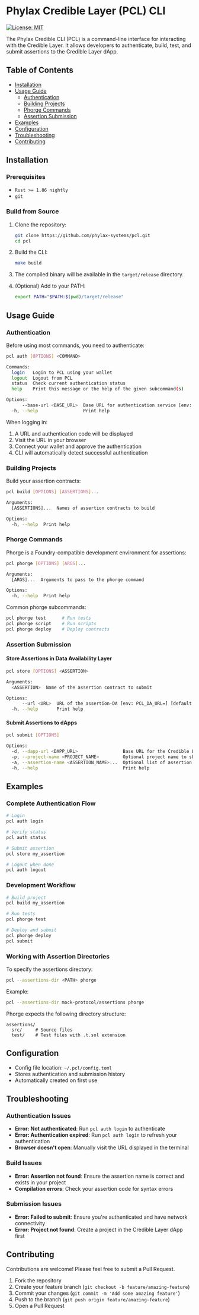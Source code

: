 # Phylax Credible Layer (PCL) CLI

[![License: MIT](https://img.shields.io/badge/License-MIT-yellow.svg)](https://opensource.org/licenses/MIT)

The Phylax Credible CLI (PCL) is a command-line interface for interacting with the Credible Layer. It allows developers to authenticate, build, test, and submit assertions to the Credible Layer dApp.

## Table of Contents

- [Installation](#installation)
- [Usage Guide](#usage-guide)
  - [Authentication](#authentication)
  - [Building Projects](#building-projects)
  - [Phorge Commands](#phorge-commands)
  - [Assertion Submission](#assertion-submission)
- [Examples](#examples)
- [Configuration](#configuration)
- [Troubleshooting](#troubleshooting)
- [Contributing](#contributing)

## Installation

### Prerequisites

- `Rust >= 1.86 nightly`
- `git`

### Build from Source

1. Clone the repository:

   ```bash
   git clone https://github.com/phylax-systems/pcl.git
   cd pcl
   ```

2. Build the CLI:

   ```bash
   make build
   ```

3. The compiled binary will be available in the `target/release` directory.

4. (Optional) Add to your PATH:

   ```bash
   export PATH="$PATH:$(pwd)/target/release"
   ```

## Usage Guide

### Authentication

Before using most commands, you need to authenticate:

```bash
pcl auth [OPTIONS] <COMMAND>

Commands:
  login   Login to PCL using your wallet
  logout  Logout from PCL
  status  Check current authentication status
  help    Print this message or the help of the given subcommand(s)

Options:
      --base-url <BASE_URL>  Base URL for authentication service [env: AUTH_BASE_URL=] [default: https://credible-layer-dapp.pages.dev]
  -h, --help                 Print help
```

When logging in:

1. A URL and authentication code will be displayed
2. Visit the URL in your browser
3. Connect your wallet and approve the authentication
4. CLI will automatically detect successful authentication

### Building Projects

Build your assertion contracts:

```bash
pcl build [OPTIONS] [ASSERTIONS]...

Arguments:
  [ASSERTIONS]...  Names of assertion contracts to build

Options:
  -h, --help  Print help
```

### Phorge Commands

Phorge is a Foundry-compatible development environment for assertions:

```bash
pcl phorge [OPTIONS] [ARGS]...

Arguments:
  [ARGS]...  Arguments to pass to the phorge command

Options:
  -h, --help  Print help
```

Common phorge subcommands:

```bash
pcl phorge test      # Run tests
pcl phorge script    # Run scripts
pcl phorge deploy    # Deploy contracts
```

### Assertion Submission

#### Store Assertions in Data Availability Layer

```bash
pcl store [OPTIONS] <ASSERTION>

Arguments:
  <ASSERTION>  Name of the assertion contract to submit

Options:
      --url <URL>  URL of the assertion-DA [env: PCL_DA_URL=] [default: http://localhost:3000]
  -h, --help       Print help
```

#### Submit Assertions to dApps

```bash
pcl submit [OPTIONS]

Options:
  -d, --dapp-url <DAPP_URL>                 Base URL for the Credible Layer dApp API [default: https://credible-layer-dapp.pages.dev/api/v1]
  -p, --project-name <PROJECT_NAME>         Optional project name to skip interactive selection
  -a, --assertion-name <ASSERTION_NAME>...  Optional list of assertion names to skip interactive selection
  -h, --help                                Print help
```

## Examples

### Complete Authentication Flow

```bash
# Login
pcl auth login

# Verify status
pcl auth status

# Submit assertion
pcl store my_assertion

# Logout when done
pcl auth logout
```

### Development Workflow

```bash
# Build project
pcl build my_assertion

# Run tests
pcl phorge test

# Deploy and submit
pcl phorge deploy
pcl submit
```

### Working with Assertion Directories

To specify the assertions directory:

```bash
pcl --assertions-dir <PATH> phorge
```

Example:

```bash
pcl --assertions-dir mock-protocol/assertions phorge
```

Phorge expects the following directory structure:

```text
assertions/
  src/     # Source files
  test/    # Test files with .t.sol extension
```

## Configuration

- Config file location: `~/.pcl/config.toml`
- Stores authentication and submission history
- Automatically created on first use

## Troubleshooting

### Authentication Issues

- **Error: Not authenticated**: Run `pcl auth login` to authenticate
- **Error: Authentication expired**: Run `pcl auth login` to refresh your authentication
- **Browser doesn't open**: Manually visit the URL displayed in the terminal

### Build Issues

- **Error: Assertion not found**: Ensure the assertion name is correct and exists in your project
- **Compilation errors**: Check your assertion code for syntax errors

### Submission Issues

- **Error: Failed to submit**: Ensure you're authenticated and have network connectivity
- **Error: Project not found**: Create a project in the Credible Layer dApp first

## Contributing

Contributions are welcome! Please feel free to submit a Pull Request.

1. Fork the repository
2. Create your feature branch (`git checkout -b feature/amazing-feature`)
3. Commit your changes (`git commit -m 'Add some amazing feature'`)
4. Push to the branch (`git push origin feature/amazing-feature`)
5. Open a Pull Request
